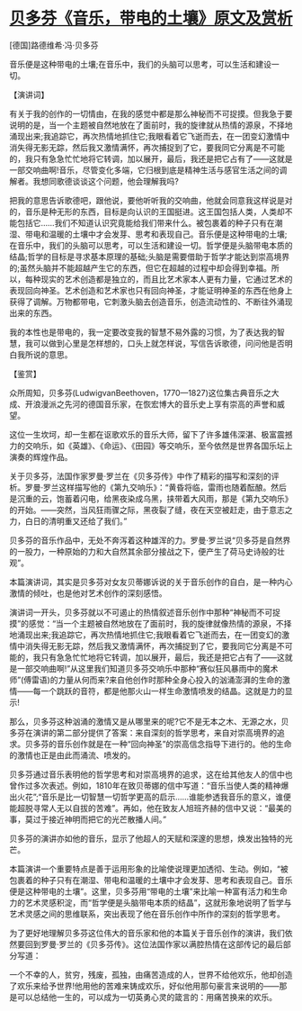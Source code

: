 # [贝多芬《音乐，带电的土壤》原文及赏析](https://www.vrrw.net/wx/14694.html)

[德国]路德维希·冯·贝多芬

音乐便是这种带电的土壤;在音乐中，我们的头脑可以思考，可以生活和建设一切。

【演讲词】

有关于我的创作的一切情由，在我的感觉中都是那么神秘而不可捉摸。但我急于要说明的是，当一个主题被自然地放在了面前时，我的旋律就从热情的源泉，不择地涌现出来;我追踪它，再次热情地抓住它;我眼看着它飞逝而去，在一团变幻激情中消失得无影无踪，然后我又激情满怀，再次捕捉到了它，要我同它分离是不可能的，我只有急急忙忙地将它转调，加以展开，最后，我还是把它占有了——这就是一部交响曲啊!音乐，尽管变化多端，它归根到底是精神生活与感官生活之间的调解者。我想同歌德谈谈这个问题，他会理解我吗?

把我的意思告诉歌德吧，跟他说，要他听听我的交响曲，他就会同意我这样说是对的，音乐是种无形的东西，目标是向认识的王国挺进。这王国包括人类，人类却不能包括它……我们不知道认识究竟能给我们带来什么。被包裹着的种子只有在潮湿、带电和温暖的土壤中才会发芽、思考和表现自己。音乐便是这种带电的土壤;在音乐中，我们的头脑可以思考，可以生活和建设一切。哲学便是头脑带电本质的结晶;哲学的目标是寻求基本原理的基础;头脑是需要借助于哲学才能达到崇高境界的;虽然头脑并不能超越产生它的东西，但它在超越的过程中却会得到幸福。所以，每种现实的艺术创造都是独立的，而且比艺术家本人更有力量，它通过艺术的表现回向神圣。艺术创造和艺术家也只有回向神圣，才能证明神圣的东西在他身上获得了调解。万物都带电，它刺激头脑去创造音乐，创造流动性的、不断往外涌现出来的东西。

我的本性也是带电的，我一定要改变我的智慧不易外露的习惯，为了表达我的智慧，我可以做到心里是怎样想的，口头上就怎样说，写信告诉歌德，问问他是否明白我所说的意思。



【鉴赏】

众所周知，贝多芬(LudwigvanBeethoven，1770—1827)这位集古典音乐之大成、开浪漫派之先河的德国音乐家，在恢宏博大的音乐史上享有崇高的声誉和威望。

这位一生坎坷，却一生都在讴歌欢乐的音乐大师，留下了许多雄伟深湛、极富震撼力的交响乐，如《英雄》、《命运》、《田园》等交响乐，至今依然是世界各国乐坛上演奏的辉煌作品。

关于贝多芬，法国作家罗曼·罗兰在《贝多芬传》中作了精彩的描写和深刻的评析。罗曼·罗兰这样描写他的《第九交响乐》：“黄昏将临，雷雨也随着酝酿。然后是沉重的云，饱蓄着闪电，给黑夜染成乌黑，挟带着大风雨，那是《第九交响乐》的开始。——突然，当风狂雨骤之际，黑夜裂了缝，夜在天空被赶走，由于意志之力，白日的清明重又还给了我们。”

贝多芬的音乐作品中，无处不奔泻着这种雄浑的力。罗曼·罗兰说“贝多芬是自然界的一股力，一种原始的力和大自然其余部分接战之下，便产生了荷马史诗般的壮观”。

本篇演讲词，其实是贝多芬对女友贝蒂娜诉说的关于音乐创作的自白，是一种内心激情的倾吐，也是他对艺术创作的深刻感悟。

演讲词一开头，贝多芬就以不可遏止的热情叙述音乐创作中那种“神秘而不可捉摸”的感觉：“当一个主题被自然地放在了面前时，我的旋律就像热情的源泉，不择地涌现出来;我追踪它，再次热情地抓住它;我眼看着它飞逝而去，在一团变幻的激情中消失得无影无踪，然后我又激情满怀，再次捕捉到了它，要我同它分离是不可能的，我只有急急忙忙地将它转调，加以展开，最后，我还是把它占有了——这就是一部交响曲啊!”从这里我们知道贝多芬交响乐中那种“赛似狂风暴雨中的魔术师”(傅雷语)的力量从何而来?来自他创作时那种全身心投入的汹涌澎湃的生命的激情——每一个跳跃的音符，都是他那火山一样生命激情喷发的结晶。这就是力的显示!

那么，贝多芬这种汹涌的激情又是从哪里来的呢?它不是无本之木、无源之水，贝多芬在演讲的第二部分提供了答案：来自深刻的哲学思考，来自对崇高境界的追求。贝多芬的音乐创作就是在一种“回向神圣”的崇高信念指导下进行的。他的生命的激情也正是由此而涌流、喷发的。

贝多芬通过音乐表明他的哲学思考和对崇高境界的追求，这在给其他友人的信中也曾作过多次表述。例如，1810年在致贝蒂娜的信中写道：“音乐当使人类的精神爆出火花”;“音乐是比一切智慧一切哲学更高的启示……谁能参透我音乐的意义，谁便能超脱寻常人无以自拔的苦难”。再如，他在致友人旭班齐赫的信中又说：“最美的事，莫过于接近神明而把它的光芒散播人间。”

贝多芬的演讲亦如他的音乐，显示了他超人的天赋和深邃的思想，焕发出独特的光芒。

本篇演讲一个重要特点是善于运用形象的比喻使说理更加透彻、生动。例如，“被包裹着的种子只有在潮湿、带电和温暖的土壤中才会发芽、思考和表现自己。音乐便是这种带电的土壤”。这里，贝多芬用“带电的土壤”来比喻一种富有活力和生命力的艺术灵感积淀，而“哲学便是头脑带电本质的结晶”，这就形象地说明了哲学与艺术灵感之间的思维联系，突出表现了他在音乐创作中所作的深刻的哲学思考。

为了更好地理解贝多芬这位伟大的音乐家和他的本篇关于音乐创作的演讲，我们依然要回到罗曼·罗兰的《贝多芬传》。这位法国作家以满腔热情在这部传记的最后部分写道：

一个不幸的人，贫穷，残废，孤独，由痛苦造成的人，世界不给他欢乐，他却创造了欢乐来给予世界!他用他的苦难来铸成欢乐，好似他用那句豪言来说明的——那是可以总结他一生的，可以成为一切英勇心灵的箴言的：用痛苦换来的欢乐。

